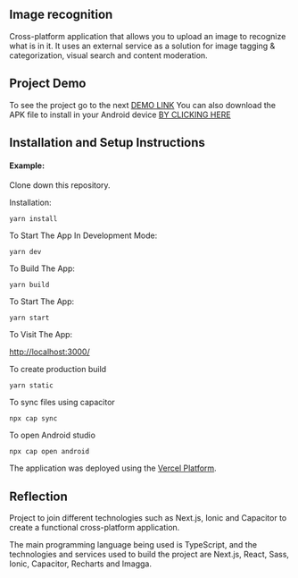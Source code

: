 ## Image recognition

Cross-platform application that allows you to upload an image to recognize what is in it. It uses an external service as a solution for image tagging & categorization, visual search and content moderation.

## Project Demo

To see the project go to the next [DEMO LINK](https://image-recognition-eight.vercel.app)
You can also download the APK file to install in your Android device [BY CLICKING HERE](https://github.com/Eng-Francisco-Hernandez/image-recognition/raw/main/imageRecognition.apk)

## Installation and Setup Instructions

#### Example:

Clone down this repository.

Installation:

`yarn install`

To Start The App In Development Mode:

`yarn dev`

To Build The App:

`yarn build`

To Start The App:

`yarn start`

To Visit The App:

[http://localhost:3000/](http://localhost:3000/)

To create production build

`yarn static`

To sync files using capacitor

`npx cap sync`

To open Android studio

`npx cap open android`

The application was deployed using the [Vercel Platform](https://vercel.com/new?utm_medium=default-template&filter=next.js&utm_source=create-next-app&utm_campaign=create-next-app-readme).

## Reflection

Project to join different technologies such as Next.js, Ionic and Capacitor to create a functional cross-platform application.

The main programming language being used is TypeScript, and the technologies and services used to build the project are Next.js, React, Sass, Ionic, Capacitor, Recharts and Imagga.
